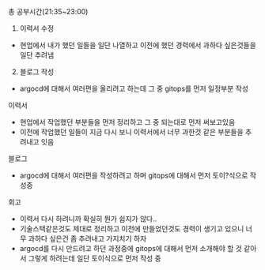 총 공부시간(21:35~23:00)

1. 이력서 수정

- 현업에서 내가 했던 일들을 일단 나열하고 이전에 했던 경력에서 과하다 싶은것들을 일단 추려냄

2. 블로그 작성

- argocd에 대해서 여러편을 올리려고 하는데 그 중 gitops를 먼저 일정부분 작성

이력서

- 현업에서 작업했던 부분들을 먼저 정리하고 그 중 되는대로 먼저 써보고있음
- 이전에 작업했던 일들이 지금 다시 보니 이력서에서 너무 과한것 같은 부분들을 추려내고 잇음

블로그

- argocd에 대해서 여러편을 작성하려고 하며 gitops에 대해서 먼저 토이?식으로 작성중


회고

- 이력서 다시 하려니까 확실히 뭔가 쉽지가 않다..
- 기술스택같은것도 제대로 정리하고 이전에 만들었던것도 경력이 생기고 있으니 너무 과하다 싶은건 좀 추려내고 가지치기 하자
- argocd를 다시 만드려고 하던 과정중에 gitops에 대해서 먼저 소개해야 할 것 같아서 그렇게 하려는데 일단 토이식으로 먼저 작성 중 
